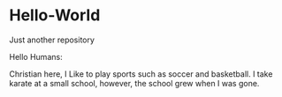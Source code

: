 # Hello-World
Just another repository 

Hello Humans: 

Christian here, I Like to play sports such as soccer and basketball.
I take karate at a small school, however, the school grew when I was gone. 
